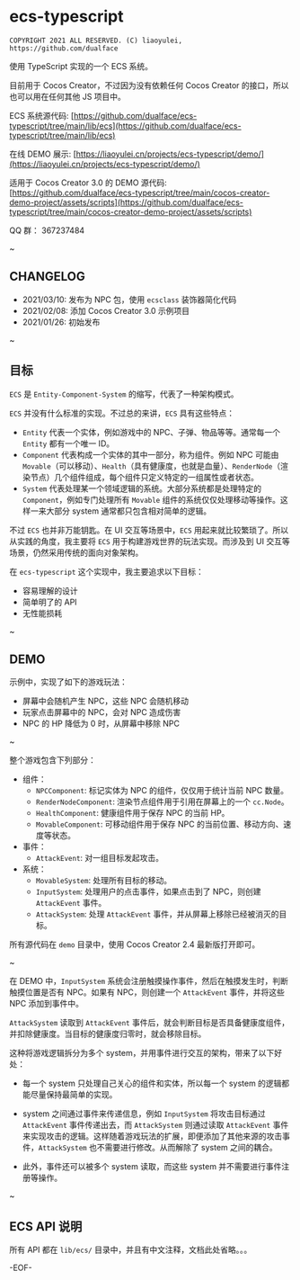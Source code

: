 # ecs-typescript

```
COPYRIGHT 2021 ALL RESERVED. (C) liaoyulei, https://github.com/dualface
```

使用 TypeScript 实现的一个 ECS 系统。

目前用于 Cocos Creator，不过因为没有依赖任何 Cocos Creator 的接口，所以也可以用在任何其他 JS 项目中。

ECS 系统源代码: [https://github.com/dualface/ecs-typescript/tree/main/lib/ecs](https://github.com/dualface/ecs-typescript/tree/main/lib/ecs)

在线 DEMO 展示: [https://liaoyulei.cn/projects/ecs-typescript/demo/](https://liaoyulei.cn/projects/ecs-typescript/demo/)

适用于 Cocos Creator 3.0 的 DEMO 源代码: [https://github.com/dualface/ecs-typescript/tree/main/cocos-creator-demo-project/assets/scripts](https://github.com/dualface/ecs-typescript/tree/main/cocos-creator-demo-project/assets/scripts)


QQ 群： 367237484

~


## CHANGELOG

-   2021/03/10: 发布为 NPC 包，使用 `ecsclass` 装饰器简化代码
-   2021/02/08: 添加 Cocos Creator 3.0 示例项目
-   2021/01/26: 初始发布

~


## 目标

`ECS` 是 `Entity-Component-System` 的缩写，代表了一种架构模式。

`ECS` 并没有什么标准的实现。不过总的来讲，`ECS` 具有这些特点：

-   `Entity` 代表一个实体，例如游戏中的 NPC、子弹、物品等等。通常每一个 `Entity` 都有一个唯一 ID。
-   `Component` 代表构成一个实体的其中一部分，称为组件。例如 NPC 可能由 `Movable`（可以移动）、`Health`（具有健康度，也就是血量）、`RenderNode`（渲染节点）几个组件组成，每个组件只定义特定的一组属性或者状态。
-   `System` 代表处理某一个领域逻辑的系统。大部分系统都是处理特定的 `Component`，例如专门处理所有 `Movable` 组件的系统仅仅处理移动等操作。这样一来大部分 system 通常都只包含相对简单的逻辑。

不过 `ECS` 也并非万能钥匙。在 UI 交互等场景中，`ECS` 用起来就比较繁琐了。所以从实践的角度，我主要将 `ECS` 用于构建游戏世界的玩法实现。而涉及到 UI 交互等场景，仍然采用传统的面向对象架构。

在 `ecs-typescript` 这个实现中，我主要追求以下目标：

-   容易理解的设计
-   简单明了的 API
-   无性能损耗

~


## DEMO

示例中，实现了如下的游戏玩法：

-   屏幕中会随机产生 NPC，这些 NPC 会随机移动
-   玩家点击屏幕中的 NPC，会对 NPC 造成伤害
-   NPC 的 HP 降低为 0 时，从屏幕中移除 NPC

~

整个游戏包含下列部分：

-   组件：
    -   `NPCComponent`: 标记实体为 NPC 的组件，仅仅用于统计当前 NPC 数量。
    -   `RenderNodeComponent`: 渲染节点组件用于引用在屏幕上的一个 `cc.Node`。
    -   `HealthComponent`: 健康组件用于保存 NPC 的当前 HP。
    -   `MovableComponent`: 可移动组件用于保存 NPC 的当前位置、移动方向、速度等状态。
-   事件：
    -   `AttackEvent`: 对一组目标发起攻击。
-   系统：
    -   `MovableSystem`: 处理所有目标的移动。
    -   `InputSystem`: 处理用户的点击事件，如果点击到了 NPC，则创建 `AttackEvent` 事件。
    -   `AttackSystem`: 处理 `AttackEvent` 事件，并从屏幕上移除已经被消灭的目标。

所有源代码在 `demo` 目录中，使用 Cocos Creator 2.4 最新版打开即可。

~

在 DEMO 中，`InputSystem` 系统会注册触摸操作事件，然后在触摸发生时，判断触摸位置是否有 NPC。如果有 NPC，则创建一个 `AttackEvent` 事件，并将这些 NPC 添加到事件中。

`AttackSystem` 读取到 `AttackEvent` 事件后，就会判断目标是否具备健康度组件，并扣除健康度。当目标的健康度归零时，就会移除目标。

这种将游戏逻辑拆分为多个 system，并用事件进行交互的架构，带来了以下好处：

-   每一个 system 只处理自己关心的组件和实体，所以每一个 system 的逻辑都能尽量保持最简单的实现。

-   system 之间通过事件来传递信息，例如 `InputSystem` 将攻击目标通过 `AttackEvent` 事件传递出去，而 `AttackSystem` 则通过读取 `AttackEvent` 事件来实现攻击的逻辑。这样随着游戏玩法的扩展，即便添加了其他来源的攻击事件，`AttackSystem` 也不需要进行修改。从而解除了 system 之间的耦合。

-   此外，事件还可以被多个 system 读取，而这些 system 并不需要进行事件注册等操作。

~


## ECS API 说明

所有 API 都在 `lib/ecs/` 目录中，并且有中文注释，文档此处省略。。。

\-EOF\-

